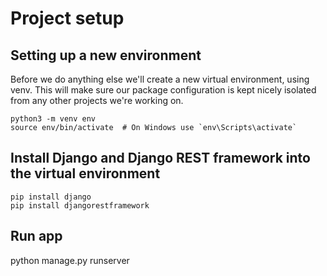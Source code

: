 # Project setup

## Setting up a new environment
Before we do anything else we'll create a new virtual environment, using venv. This will make sure our package configuration is kept nicely isolated from any other projects we're working on.
```
python3 -m venv env
source env/bin/activate  # On Windows use `env\Scripts\activate`
```
## Install Django and Django REST framework into the virtual environment
```
pip install django
pip install djangorestframework
```
## Run app
python manage.py runserver

